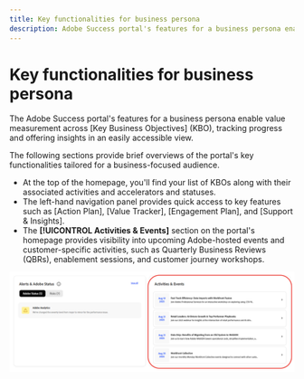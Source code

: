 ```yaml
---
title: Key functionalities for business persona
description: Adobe Success portal's features for a business persona enable value measurement across key business objectives, tracking progress and offering insights in an easily accessible view.
---
```


# Key functionalities for business persona

The Adobe Success portal's features for a business persona enable value measurement across [Key Business Objectives] (KBO), tracking progress and offering insights in an easily accessible view. 

The following sections provide brief overviews of the portal's key functionalities tailored for a business-focused audience.

* At the top of the homepage, you'll find your list of KBOs along with their associated activities and accelerators and statuses.
* The left-hand navigation panel provides quick access to key features such as [Action Plan], [Value Tracker], [Engagement Plan], and [Support & Insights].
* The **[!UICONTROL Activities & Events]** section on the portal's homepage provides visibility into upcoming Adobe-hosted events and customer-specific activities, such as Quarterly Business Reviews (QBRs), enablement sessions, and customer journey workshops.

![activities-and-events](/help/adobe-success-portal/assets/Activities%20&%20Events_Final.png)
